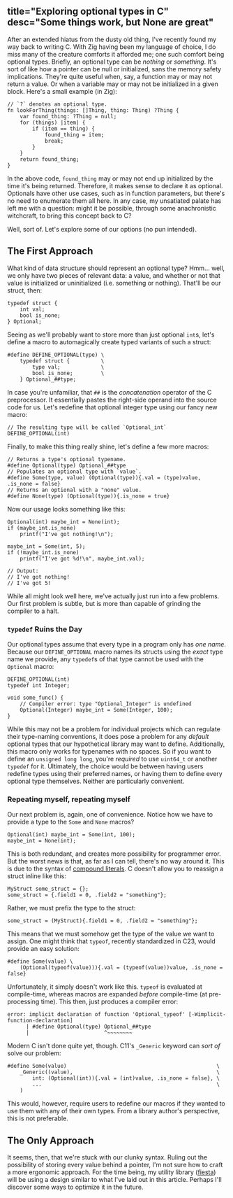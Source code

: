 title="Exploring optional types in C"
desc="Some things work, but None are great"
-
After an extended hiatus from the dusty old thing, I've recently found my way back to writing C. With Zig having been my language of choice, I do miss many of the creature comforts it afforded me; one such comfort being optional types. Briefly, an optional type can be *nothing* or *something*. It's sort of like how a pointer can be null or initialized, sans the memory safety implications. They're quite useful when, say, a function may or may not return a value. Or when a variable may or may not be initialized in a given block. Here's a small example (in Zig):
```
// `?` denotes an optional type.
fn lookForThing(things: []Thing, thing: Thing) ?Thing {
    var found_thing: ?Thing = null;
    for (things) |item| {
        if (item == thing) {
            found_thing = item;
            break;
        }
    }
    return found_thing;
}
```
In the above code, `found_thing` may or may not end up initialized by the time it's being returned. Therefore, it makes sense to declare it as optional. Optionals have other use cases, such as in function parameters, but there's no need to enumerate them all here. In any case, my unsatiated palate has left me with a question: might it be possible, through some anachronistic witchcraft, to bring this concept back to C?  

Well, sort of. Let's explore some of our options (no pun intended).

## The First Approach
What kind of data structure should represent an optional type? Hmm... well, we only have two pieces of relevant data: a value, and whether or not that value is initialized or uninitialized (i.e. something or nothing). That'll be our struct, then:
```
typedef struct {
    int val;
    bool is_none;
} Optional;
```
Seeing as we'll probably want to store more than just optional `int`s, let's define a macro to automagically create typed variants of such a struct:
```
#define DEFINE_OPTIONAL(type) \
    typedef struct {          \
        type val;             \
        bool is_none;         \
    } Optional_##type;
```
In case you're unfamiliar, that `##` is the *concatenation* operator of the C preprocessor. It essentially pastes the right-side operand into the source code for us. Let's redefine that optional integer type using our fancy new macro:
```
// The resulting type will be called `Optional_int`
DEFINE_OPTIONAL(int)
```
Finally, to make this thing really shine, let's define a few more macros:
```
// Returns a type's optional typename.
#define Optional(type) Optional_##type
// Populates an optional type with `value`.
#define Some(type, value) (Optional(type)){.val = (type)value, .is_none = false}
// Returns an optional with a "none" value.
#define None(type) (Optional(type)){.is_none = true}
```
Now our usage looks something like this:
```
Optional(int) maybe_int = None(int);
if (maybe_int.is_none)
    printf("I've got nothing!\n");

maybe_int = Some(int, 5);
if (!maybe_int.is_none)
    printf("I've got %d!\n", maybe_int.val);

// Output:
// I've got nothing!
// I've got 5!
```
While all might look well here, we've actually just run into a few problems. Our first problem is subtle, but is more than capable of grinding the compiler to a halt.

### `typedef` Ruins the Day
Our optional types assume that every type in a program only has *one name*. Because our `DEFINE_OPTIONAL` macro names its structs using the *exact* type name we provide, any `typedef`s of that type cannot be used with the `Optional` macro:
```
DEFINE_OPTIONAL(int)
typedef int Integer;

void some_func() {
    // Compiler error: type "Optional_Integer" is undefined
    Optional(Integer) maybe_int = Some(Integer, 100);
}
```
While this may not be a problem for individual projects which can regulate their type-naming conventions, it does pose a problem for any *default* optional types that our hypothetical library may want to define. Additionally, this macro only works for typenames with no spaces. So if you want to define an `unsigned long long`, you're *required* to use `uint64_t` or another `typedef` for it. Ultimately, the choice would be between having users redefine types using their preferred names, or having them to define every optional type themselves. Neither are particularly convenient.

### Repeating myself, repeating myself
Our next problem is, again, one of convenience. Notice how we have to provide a type to the `Some` and `None` macros?
```
Optional(int) maybe_int = Some(int, 100);
maybe_int = None(int);
```
This is both redundant, and creates more possibility for programmer error. But the worst news is that, as far as I can tell, there's no way around it. This is due to the syntax of [compound literals](https://en.cppreference.com/w/c/language/compound_literal.html). C doesn't allow you to reassign a struct inline like this:
```
MyStruct some_struct = {};
some_struct = {.field1 = 0, .field2 = "something"};
```
Rather, we must prefix the type to the struct:
```
some_struct = (MyStruct){.field1 = 0, .field2 = "something"};
```
This means that we must somehow get the type of the value we want to assign. One might think that `typeof`, recently standardized in C23, would provide an easy solution:
```
#define Some(value) \
    (Optional(typeof(value))){.val = (typeof(value))value, .is_none = false}
```
Unfortunately, it simply doesn't work like this. `typeof` is evaluated at compile-time, whereas macros are expanded *before* compile-time (at pre-processing time). This then, just produces a compiler error:
```
error: implicit declaration of function 'Optional_typeof' [-Wimplicit-function-declaration]
      | #define Optional(type) Optional_##type
      |                        ^~~~~~~~~
```
Modern C isn't done quite yet, though. C11's `_Generic` keyword can *sort of* solve our problem:
```
#define Some(value)                                                \
    _Generic((value),                                              \
        int: (Optional(int)){.val = (int)value, .is_none = false}, \
        ...                                                        \
    )
```
This would, however, require users to redefine our macros if they wanted to use them with any of their own types. From a library author's perspective, this is not preferable.

## The Only Approach
It seems, then, that we're stuck with our clunky syntax. Ruling out the possibility of storing every value behind a pointer, I'm not sure how to craft a more ergonomic approach. For the time being, my utility library ([fiesta](https://github.com/tjk113/fiesta)) will be using a design similar to what I've laid out in this article. Perhaps I'll discover some ways to optimize it in the future.